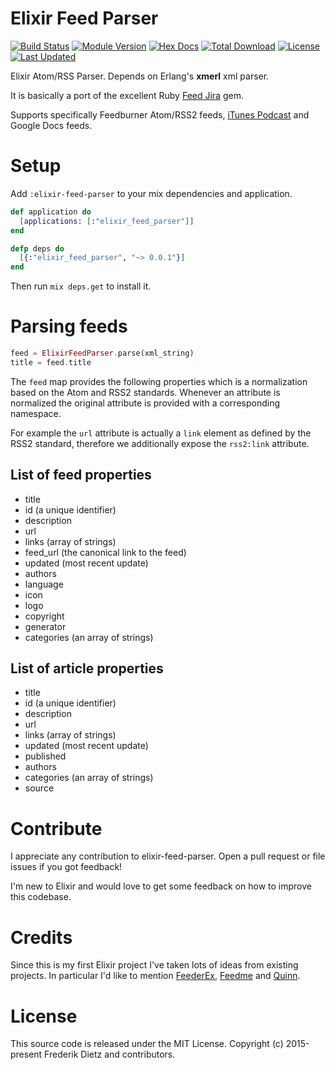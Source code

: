 # Elixir Feed Parser

[![Build Status](https://travis-ci.org/fdietz/elixir-feed-parser.svg?branch=master)](https://travis-ci.org/fdietz/elixir-feed-parser)
[![Module Version](https://img.shields.io/hexpm/v/elixir_feed_parser.svg)](https://hex.pm/packages/elixir_feed_parser)
[![Hex Docs](https://img.shields.io/badge/hex-docs-lightgreen.svg)](https://hexdocs.pm/elixir_feed_parser/)
[![Total Download](https://img.shields.io/hexpm/dt/elixir_feed_parser.svg)](https://hex.pm/packages/elixir_feed_parser)
[![License](https://img.shields.io/hexpm/l/elixir_feed_parser.svg)](https://github.com/fdietz/elixir-feed-parser/blob/master/LICENSE)
[![Last Updated](https://img.shields.io/github/last-commit/fdietz/elixir-feed-parser.svg)](https://github.com/fdietz/elixir-feed-parser/commits/master)


Elixir Atom/RSS Parser. Depends on Erlang's **xmerl** xml parser.

It is basically a port of the excellent Ruby [Feed Jira](https://github.com/feedjira/feedjira) gem.

Supports specifically Feedburner Atom/RSS2 feeds, [iTunes Podcast](http://www.apple.com/itunes/whatson/podcasts/specs.html) and Google Docs
feeds.

# Setup

Add `:elixir-feed-parser` to your mix dependencies and application.

```elixir
def application do
  [applications: [:"elixir_feed_parser"]]
end

defp deps do
  [{:"elixir_feed_parser", "~> 0.0.1"}]
end
```

Then run ```mix deps.get``` to install it.

# Parsing feeds

```elixir
feed = ElixirFeedParser.parse(xml_string)
title = feed.title
```
The `feed` map provides the following properties which is a normalization based
on the Atom and RSS2 standards. Whenever an attribute is normalized the
original attribute is provided with a corresponding namespace.

For example the `url` attribute is actually a `link` element as defined by the
RSS2 standard, therefore we additionally expose the `rss2:link` attribute.

## List of feed properties
* title
* id (a unique identifier)
* description
* url
* links (array of strings)
* feed_url (the canonical link to the feed)
* updated (most recent update)
* authors
* language
* icon
* logo
* copyright
* generator
* categories (an array of strings)

## List of article properties
* title
* id (a unique identifier)
* description
* url
* links (array of strings)
* updated (most recent update)
* published
* authors
* categories (an array of strings)
* source

# Contribute
I appreciate any contribution to elixir-feed-parser. Open a pull request or file issues if you got feedback!

I'm new to Elixir and would love to get some feedback on how to improve this codebase.

# Credits
Since this is my first Elixir project I've taken lots of ideas from existing projects. In particular I'd like to mention [FeederEx](https://github.com/manukall/feeder_ex), [Feedme](https://github.com/umurgdk/elixir-feedme) and [Quinn](https://github.com/nhu313/Quinn).

# License

This source code is released under the MIT License. Copyright (c) 2015-present Frederik Dietz and contributors.
